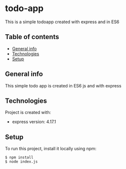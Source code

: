 # todo-app
This is a simple todoapp created with express and in ES6
## Table of contents
* [General info](#general-info)
* [Technologies](#technologies)
* [Setup](#setup)

## General info
This simple todo app is created in ES6 js and with express
	
## Technologies
Project is created with:
* express version: 4.17.1
	
## Setup
To run this project, install it locally using npm:

```
$ npm install
$ node index.js
```
